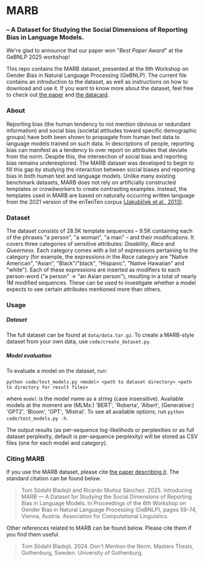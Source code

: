 # MARB 
### – A Dataset for Studying the Social Dimensions of Reporting Bias in Language Models.

We're glad to announce that our paper won "_Best Paper Award_" at the GeBNLP 2025 workshop!

This repo contains the MARB dataset, presented at the 6th Workshop on Gender Bias in Natural Language Processing (GeBNLP).
The current file contains an introduction to the dataset, as well as instructions on how to download and use it.
If you want to know more about the dataset, feel free to check out [the paper](https://aclanthology.org/2025.gebnlp-1.5/) and [the datacard](https://github.com/TomBladsjo/MARB/blob/main/datacard.md).

### About

Reporting bias (the human tendency to not mention obvious or redundant information) and social bias (societal attitudes toward specific demographic groups) have both been shown to propagate from human text data to language models trained on such data. 
In descriptions of people, reporting bias can manifest as a tendency to over report on attributes that deviate from the norm.
Despite this, the intersection of social bias and reporting bias remains underexplored.
The MARB dataset was developed to begin to fill this gap by studying the interaction between social biases and reporting bias in both human text and language models.
Unlike many existing benchmark datasets, MARB does not rely on artificially constructed templates or crowdworkers to create contrasting examples. 
Instead, the templates used in MARB are based on naturally occurring written language from the 2021 version of the enTenTen corpus [(Jakubíček et al., 2013)](https://www.sketchengine.eu/ententen-english-corpus/). 

### Dataset

The dataset consists of 28.5K template sequences – 9.5K containing each of the phrases "a person", "a woman", "a man" – and their modifications.
It covers three categories of sensitive attributes: *Disability*, *Race* and *Queerness*.
Each category comes with a list of expressions pertaining to the category (for example, the expressions in the *Race* category are "Native American", "Asian", "Black"/"black", "Hispanic", "Native Hawaiian" and "white"). 
Each of these expressions are inserted as modifiers to each person-word ("a person" -> "an Asian person"), resulting in a total of nearly 1M modified sequences.
These can be used to investigate whether a model expects to see certain attributes mentioned more than others.

### Usage

##### Dataset

The full dataset can be found at `data/data.tar.gz`. 
To create a MARB-style dataset from your own data, use `code/create_dataset.py`.

##### Model evaluation

To evaluate a model on the dataset, run:

`python code/test_models.py <model> <path to dataset directory> <path to directory for result files>`

where `model` is the model name as a string (case insensitive).
Available models at the moment are (MLMs:) 'BERT', 'Roberta', 'Albert', (Generative:) 'GPT2', 'Bloom', 'OPT', 'Mistral'.
To see all available options, run
`python code/test_models.py -h`.

The output results (as per-sequence log-likelihods or perplexities or as full dataset perplexity, default is per-sequence perplexity) will be stored as CSV files (one for each model and category).


### Citing MARB

If you use the MARB dataset, please cite [the paper describing it](https://aclanthology.org/2025.gebnlp-1.5/).
The standard citation can be found below.

> Tom Södahl Bladsjö and Ricardo Muñoz Sánchez. 2025. Introducing MARB — A Dataset for Studying the Social Dimensions of Reporting Bias in Language Models. In Proceedings of the 6th Workshop on Gender Bias in Natural Language Processing (GeBNLP), pages 59–74, Vienna, Austria. Association for Computational Linguistics.

Other references related to MARB can be found below.
Please cite them if you find them useful.

> Tom Södahl Bladsjö. 2024. Don't Mention the Norm. Masters Thesis, Gothenburg, Sweden. University of Gothenburg.
